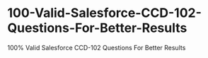 # 100-Valid-Salesforce-CCD-102-Questions-For-Better-Results
100% Valid Salesforce CCD-102 Questions For Better Results
